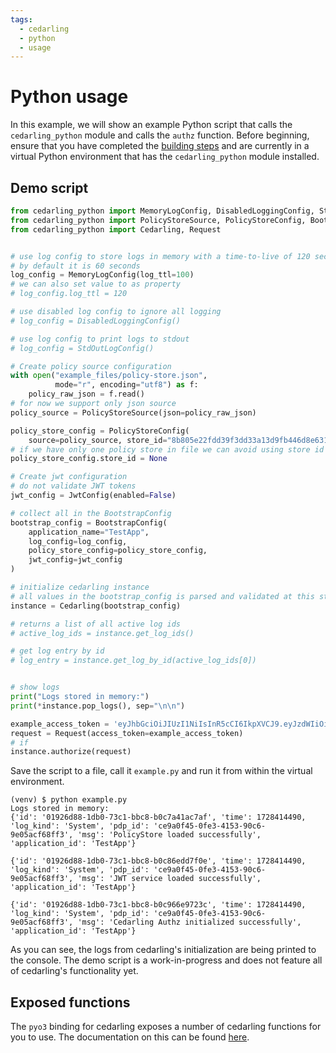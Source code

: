 ```yaml
---
tags:
  - cedarling
  - python
  - usage
---
```


# Python usage

In this example, we will show an example Python script that calls the `cedarling_python` module and calls the `authz` function. Before beginning, ensure that you have completed the [building steps](./README.md#building) and are currently in a virtual Python environment that has the `cedarling_python` module installed.

## Demo script

```python
from cedarling_python import MemoryLogConfig, DisabledLoggingConfig, StdOutLogConfig
from cedarling_python import PolicyStoreSource, PolicyStoreConfig, BootstrapConfig, JwtConfig
from cedarling_python import Cedarling, Request


# use log config to store logs in memory with a time-to-live of 120 seconds
# by default it is 60 seconds
log_config = MemoryLogConfig(log_ttl=100)
# we can also set value to as property
# log_config.log_ttl = 120

# use disabled log config to ignore all logging
# log_config = DisabledLoggingConfig()

# use log config to print logs to stdout
# log_config = StdOutLogConfig()

# Create policy source configuration
with open("example_files/policy-store.json",
          mode="r", encoding="utf8") as f:
    policy_raw_json = f.read()
# for now we support only json source
policy_source = PolicyStoreSource(json=policy_raw_json)

policy_store_config = PolicyStoreConfig(
    source=policy_source, store_id="8b805e22fdd39f3dd33a13d9fb446d8e6314153ca997")
# if we have only one policy store in file we can avoid using store id
policy_store_config.store_id = None

# Create jwt configuration
# do not validate JWT tokens
jwt_config = JwtConfig(enabled=False)

# collect all in the BootstrapConfig
bootstrap_config = BootstrapConfig(
    application_name="TestApp",
    log_config=log_config,
    policy_store_config=policy_store_config,
    jwt_config=jwt_config
)

# initialize cedarling instance
# all values in the bootstrap_config is parsed and validated at this step.
instance = Cedarling(bootstrap_config)

# returns a list of all active log ids
# active_log_ids = instance.get_log_ids()

# get log entry by id
# log_entry = instance.get_log_by_id(active_log_ids[0])


# show logs
print("Logs stored in memory:")
print(*instance.pop_logs(), sep="\n\n")

example_access_token = 'eyJhbGciOiJIUzI1NiIsInR5cCI6IkpXVCJ9.eyJzdWIiOiJzb21lX3VuaXF1ZV9pZCIsImlzcyI6Imh0dHA6Oi8vZXhhbXBsZS5jb20ifQ.0EBtuIHAKtPZRKqX6LBXOZ52erMB2xuMTfVSoaYHK-o'
request = Request(access_token=example_access_token)
# if
instance.authorize(request)
```

Save the script to a file, call it `example.py` and run it from within the virtual environment.

```
(venv) $ python example.py
Logs stored in memory:
{'id': '01926d88-1db0-73c1-bbc8-b0c7a41ac7af', 'time': 1728414490, 'log_kind': 'System', 'pdp_id': 'ce9a0f45-0fe3-4153-90c6-9e05acf68ff3', 'msg': 'PolicyStore loaded successfully', 'application_id': 'TestApp'}

{'id': '01926d88-1db0-73c1-bbc8-b0c86edd7f0e', 'time': 1728414490, 'log_kind': 'System', 'pdp_id': 'ce9a0f45-0fe3-4153-90c6-9e05acf68ff3', 'msg': 'JWT service loaded successfully', 'application_id': 'TestApp'}

{'id': '01926d88-1db0-73c1-bbc8-b0c966e9723c', 'time': 1728414490, 'log_kind': 'System', 'pdp_id': 'ce9a0f45-0fe3-4153-90c6-9e05acf68ff3', 'msg': 'Cedarling Authz initialized successfully', 'application_id': 'TestApp'}
```

As you can see, the logs from cedarling's initialization are being printed to the console. The demo script is a work-in-progress and does not feature all of cedarling's functionality yet.

## Exposed functions
The `pyo3` binding for cedarling exposes a number of cedarling functions for you to use. The documentation on this can be found [here](https://github.com/JanssenProject/jans/blob/main/jans-cedarling/bindings/cedarling_python/PYTHON_TYPES.md).

